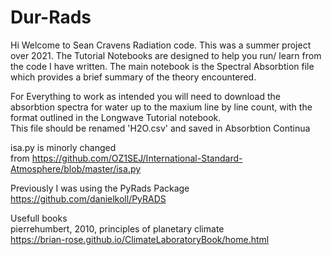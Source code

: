 # Dur-Rads
Hi Welcome to Sean Cravens Radiation code. This was a summer project over 2021. 
The Tutorial Notebooks are designed to help you run/ learn from the code I have written. 
The main notebook is the Spectral Absorbtion file which provides a brief summary of the theory encountered. 

For Everything to work as intended you will need to download the absorbtion spectra for water up to the maxium line by line count, with the format outlined in the Longwave Tutorial notebook.   \
This file should be renamed 'H2O.csv' and saved in Absorbtion Continua

isa.py is minorly changed  \
from https://github.com/OZ1SEJ/International-Standard-Atmosphere/blob/master/isa.py

Previously I was using the PyRads Package  \
https://github.com/danielkoll/PyRADS

Usefull books  \
pierrehumbert, 2010, principles of planetary climate  \
https://brian-rose.github.io/ClimateLaboratoryBook/home.html
